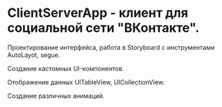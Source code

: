 # ClientServerApp - клиент для социальной сети "ВКонтакте".

Проектирование интерфейса, работа в Storyboard c инструментами AutoLayot, segue.

Создание кастомных UI-компонентов.

Отображение данных UITableView, UICollectionView.

Создание различных анимаций.
